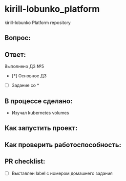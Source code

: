 # kirill-lobunko_platform
kirill-lobunko Platform repository
## Вопрос:

## Ответ:

 Выполнено ДЗ №5

 - [*] Основное ДЗ
 - [ ] Задание со *

## В процессе сделано:
 - Изучал kubernetes volumes

## Как запустить проект:

## Как проверить работоспособность:

## PR checklist:
 - [ ] Выставлен label с номером домашнего задания
